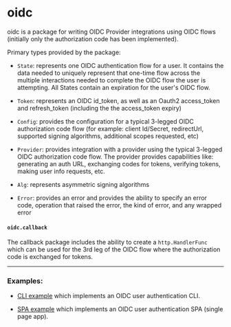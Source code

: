 # oidc

oidc is a package for writing OIDC Provider integrations using OIDC flows
(initially only the authorization code has been implemented).  

Primary types provided by the package:

* `State`: represents one OIDC authentication flow for a user.  It contains the
  data needed to uniquely represent that one-time flow across the multiple
  interactions needed to complete the OIDC flow the user is attempting.  All
  States contain an expiration for the user's OIDC flow.

* `Token`: represents an OIDC id_token, as well as an Oauth2 access_token and
  refresh_token (including the the access_token expiry)

* `Config`: provides the configuration for a typical 3-legged OIDC
  authorization code flow (for example: client Id/Secret, redirectUrl, supported
  signing algorithms, additional scopes requested, etc)

* `Provider`: provides integration with a provider using the typical
  3-legged OIDC authorization code flow. The provider provides capabilities
  like: generating an auth URL, exchanging codes for tokens, verifying tokens,
  making user info requests, etc.

* `Alg`: represents asymmetric signing algorithms

* `Error`: provides an error and provides the ability to specify an error code,
  operation that raised the error, the kind of error, and any wrapped error

#### `oidc.callback`
The callback package includes the ability to create a `http.HandlerFunc` which can be used
for the 3rd leg of the OIDC flow where the authorization code is exchanged for
tokens.   

<hr>

### Examples:

* [CLI example](examples/authcode_cli/) which implements an OIDC
  user authentication CLI.  

* [SPA example](examples/authcode_spa) which implements an OIDC user
  authentication SPA (single page app). 

